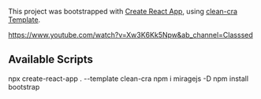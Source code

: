 This project was bootstrapped with [Create React App](https://github.com/facebook/create-react-app), using [clean-cra Template](https://github.com/JorgePasco1/cra-template-clean-cra).

https://www.youtube.com/watch?v=Xw3K6Kk5Npw&ab_channel=Classsed

## Available Scripts

npx create-react-app . --template clean-cra
npm i miragejs -D
npm install bootstrap

